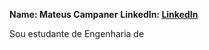 **Name: Mateus Campaner**
**LinkedIn: [LinkedIn](https://www.linkedin.com/in/mateus-eduardo-campaner-800573213/)**

Sou estudante de Engenharia de


